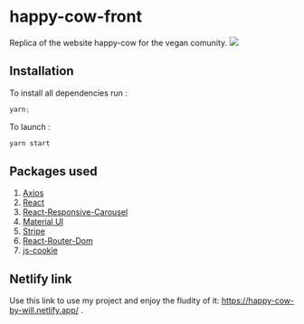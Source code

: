 # happy-cow-front

Replica of the website happy-cow for the vegan comunity.
![ ](https://j.gifs.com/NLMkRK.gif)

## Installation

To install all dependencies run :

```js
yarn;
```

To launch :

```js
yarn start
```

## Packages used

1. [Axios](https://www.npmjs.com/package/axios)
2. [React](https://reactjs.org/)
3. [React-Responsive-Carousel](https://www.npmjs.com/package/react-responsive-carousel)
4. [Material UI](https://www.npmjs.com/package/@material-ui/core)
5. [Stripe](https://stripe.com/docs/payments/accept-a-payment?integration=elements)
6. [React-Router-Dom](https://reactrouter.com/web/guides/quick-start)
7. [js-cookie](https://www.npmjs.com/package/js-cookie)

## Netlify link

Use this link to use my project and enjoy the fludity of it: https://happy-cow-by-will.netlify.app/ .
